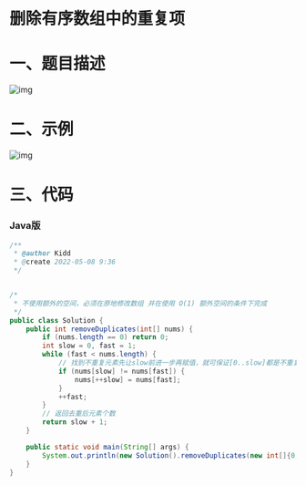 # 删除有序数组中的重复项

# 一、题目描述

![img](https://img-blog.csdnimg.cn/1e2342169786499c9fecc1651655a08e.png)

# 二、示例

![img](https://img-blog.csdnimg.cn/4c5db95019864459a6f6105c30797b7b.png)

# 三、代码

### Java版

```java
/**
 * @author Kidd
 * @create 2022-05-08 9:36
 */


/*
 * 不使用额外的空间，必须在原地修改数组 并在使用 O(1) 额外空间的条件下完成
 */
public class Solution {
    public int removeDuplicates(int[] nums) {
        if (nums.length == 0) return 0;
        int slow = 0, fast = 1;
        while (fast < nums.length) {
            // 找到不重复元素先让slow前进一步再赋值，就可保证[0..slow]都是不重复元素
            if (nums[slow] != nums[fast]) {
                nums[++slow] = nums[fast];
            }
            ++fast;
        }
        // 返回去重后元素个数
        return slow + 1;
    }

    public static void main(String[] args) {
        System.out.println(new Solution().removeDuplicates(new int[]{0,0,1,1,1,2,2,3,3,4}));
    }
}
```
